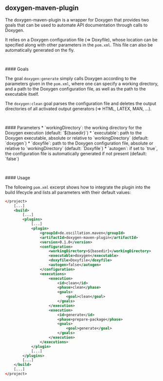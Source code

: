 ## doxygen-maven-plugin

The doxygen-maven-plugin is a wrapper for Doxygen that provides two goals that can be used to automate API documentation through calls to Doxygen.

It relies on a Doxygen configuration file (&rArr; Doxyfile), whose location can be specified along with other parameters in the `pom.xml`.  This file can also be automatically generated on the fly.


<p>&nbsp;</p>
#### Goals

The goal `doxygen:generate` simply calls Doxygen according to the parameters given in the `pom.xml`, where one can specify a working directory, and a path to the Doxygen configuration file, as well as the path to the executable itself.

The `doxygen:clean` goal parses the configuration file and deletes the output directories of all activated output generators (&rArr; HTML, LATEX, MAN, ...).


<p>&nbsp;</p>
#### Parameters
* `workingDirectory`: the working directory for the Doxygen execution
   (default: `${basedir}`)
* `executable`: path to the Doxygen executable, absolute or relative to `workingDirectory` (default: `doxygen`)
* `doxyfile`: path to the Doxygen configuration file, absolute or relative to `workingDirectory` (default: `Doxyfile`)
* `autogen`: if set to `true`, the configuration file is automatically generated if not present (default: `false`)


<p>&nbsp;</p>
#### Usage

The following `pom.xml` excerpt shows how to integrate the plugin into the build lifecycle and lists all parameters with their default values:

``` xml
</project>
    [...]
    <build>
        [...]
        <plugins>
            [...]
            <plugin>
                <groupId>de.oscillation.maven</groupId>
                <artifactId>doxygen-maven-plugin</artifactId>
                <version>0.1.0</version>
                <configuration>
                    <workingDirectory>${basedir}</workingDirectory>
                    <executable>doxygen</executable>
                    <doxyfile>Doxyfile</doxyfile>
                    <autogen>false</autogen>
                </configuration>
                <executions>
                    <execution>
                        <id>clean</id>
                        <phase>clean</phase>
                        <goals>
                            <goal>clean</goal>
                        </goals>
                    </execution>
                    <execution>
                        <id>generate</id>
                        <phase>prepare-package</phase>
                        <goals>
                            <goal>generate</goal>
                        </goals>
                    </execution>
                </executions>
            </plugin>
            [...]
        </plugins>
        [...]
    </build>
    [...]
</project>
```
